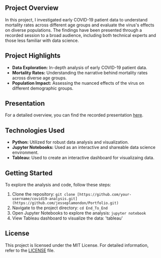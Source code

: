 ## Project Overview

In this project, I investigated early COVID-19 patient data to understand mortality rates across different age groups and evaluate the virus's effects on diverse populations. The findings have been presented through a recorded session to a broad audience, including both technical experts and those less familiar with data science.

## Project Highlights

- **Data Exploration:** In-depth analysis of early COVID-19 patient data.
- **Mortality Rates:** Understanding the narrative behind mortality rates across diverse age groups.
- **Population Impact:** Assessing the nuanced effects of the virus on different demographic groups.

## Presentation

For a detailed overview, you can find the recorded presentation [here](https://drive.google.com/file/d/1IEz8mETApxpcOm7cO0JhsE5QCGRJlB0O/view?usp=sharing).

## Technologies Used

- **Python:** Utilized for robust data analysis and visualization.
- **Jupyter Notebooks:** Used as an interactive and shareable data science environment.
- **Tableau:** Used to create an interactive dashboard for visualizaing data.

## Getting Started

To explore the analysis and code, follow these steps:

1. Clone the repository: `git clone [https://github.com/your-username/covid19-analysis.git](https://github.com/jesseplamondon/Portfolio.git)`
2. Navigate to the project directory: `cd End_To_End`
3. Open Jupyter Notebooks to explore the analysis: `jupyter notebook`
4. View Tableau dashboard to visualize the data: 'tableau'

## License

This project is licensed under the MIT License. For detailed information, refer to the [LICENSE](LICENSE) file.
